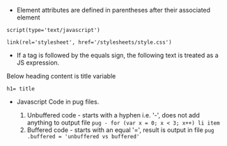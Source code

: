 
* Element attributes are defined in parentheses after their associated element

``` pug
script(type='text/javascript')

link(rel='stylesheet', href='/stylesheets/style.css')
```

* If a tag is followed by the equals sign, the following text is treated as a JS expression. 

Below heading content is title variable
``` pug
h1= title
```

* Javascript Code in pug files.

    1. Unbuffered code - starts with a hyphen i.e. '-', does not add anything to output file
      ``` pug
      - for (var x = 0; x < 3; x++)
        li item
      ```
    2. Buffered code - starts with an equal '=', result is output in file
      ``` pug
      .buffered
      = 'unbuffered vs buffered'
      ```